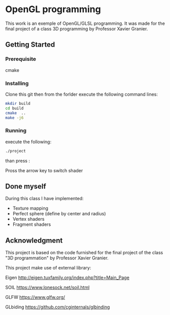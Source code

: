 # OpenGL programming

This work is an exemple of OpenGL/GLSL programming. It was made for the final project of a class 3D programming by Professor Xavier Granier.


## Getting Started

### Prerequisite

cmake

### Installing

Clone this git
then from the forlder execute the following command lines:

```bash
mkdir build
cd build
cmake  ..
make -j6
```



### Running

execute the following:

```bash
./project
```

than press :

Pross the arrow key to switch shader

## Done myself

During this class I have implemented:
* Texture mapping
* Perfect sphere (define by center and radius)
* Vertex shaders 
* Fragment shaders

## Acknowledgment

This project is based on the code furnished for the final project of the class "3D programmation" by Professor Xavier Granier.

This project make use of external library:

Eigen
http://eigen.tuxfamily.org/index.php?title=Main_Page

SOIL
https://www.lonesock.net/soil.html

GLFW
https://www.glfw.org/

GLbiding
https://github.com/cginternals/glbinding




